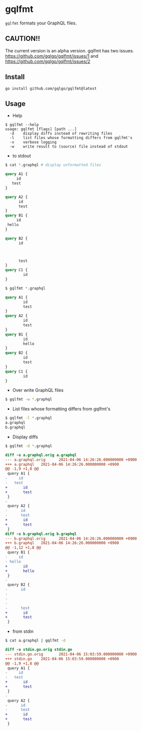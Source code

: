 # gqlfmt

`gqlfmt` formats your GraphQL files.

## CAUTION!!

The current version is an alpha version.
gqlfmt has two issues. https://github.com/gqlgo/gqlfmt/issues/1 and https://github.com/gqlgo/gqlfmt/issues/2

## Install

```
go install github.com/gqlgo/gqlfmt@latest
```

## Usage

- Help
```
$ gqlfmt --help
usage: gqlfmt [flags] [path ...]
  -d    display diffs instead of rewriting files
  -l    list files whose formatting differs from gqlfmt's
  -v    verbose logging
  -w    write result to (source) file instead of stdout
```

- to stdout
```sh
$ cat *.graphql # display unformatted files
```

```graphql
query A1 {
     id
   test
}

query A2 {
      id
      test
}
query B1 {
     id
 hello
}

query B2 {
      id



      test
}
query C1 {
        id
}
```

```bash
$ gqlfmt *.graphql
```

```graphql
query A1 {
        id
        test
}
query A2 {
        id
        test
}
query B1 {
        id
        hello
}
query B2 {
        id
        test
}
query C1 {
        id
}
```

- Over write GraphQL files
```sh
$ gqlfmt -w *.graphql
```

- List files whose formatting differs from gqlfmt's
```sh
$ gqlfmt -l *.graphql
a.graphql
b.graphql
```

- Display diffs
```sh
$ gqlfmt -d *.graphql
```

```diff
diff -u a.graphql.orig a.graphql
--- a.graphql.orig      2021-04-06 14:26:26.000000000 +0900
+++ a.graphql   2021-04-06 14:26:26.000000000 +0900
@@ -1,9 +1,8 @@
 query A1 {
-     id
-   test
+       id
+       test
 }
-
 query A2 {
-      id
-      test
+       id
+       test
 }
diff -u b.graphql.orig b.graphql
--- b.graphql.orig      2021-04-06 14:26:26.000000000 +0900
+++ b.graphql   2021-04-06 14:26:26.000000000 +0900
@@ -1,12 +1,8 @@
 query B1 {
-     id
- hello
+       id
+       hello
 }
-
 query B2 {
-      id
-
-
-
-      test
+       id
+       test
 }
```

- from stdin

```sh
$ cat a.graphql | gqlfmt -d
```

```diff
diff -u stdin.go.orig stdin.go
--- stdin.go.orig       2021-04-06 15:03:59.000000000 +0900
+++ stdin.go    2021-04-06 15:03:59.000000000 +0900
@@ -1,9 +1,8 @@
 query A1 {
-     id
-   test
+       id
+       test
 }
-
 query A2 {
-      id
-      test
+       id
+       test
 }
```
